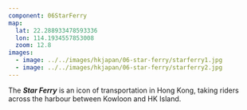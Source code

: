 ```yaml
---
component: 06StarFerry
map:
  lat: 22.288933478593336
  lon: 114.1934557853008
  zoom: 12.8
images:
  - image: ../../images/hkjapan/06-star-ferry/starferry1.jpg
  - image: ../../images/hkjapan/06-star-ferry/starferry2.jpg
---
```


The _**Star Ferry**_ is an icon of transportation in Hong Kong, taking riders across the harbour between Kowloon and HK Island.